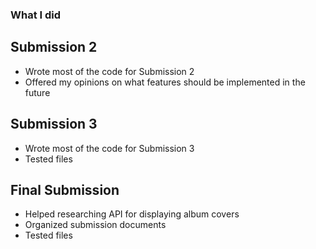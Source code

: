 ### What I did

## Submission 2

- Wrote most of the code for Submission 2
- Offered my opinions on what features should be implemented in the future

## Submission 3

- Wrote most of the code for Submission 3
- Tested files

## Final Submission
- Helped researching API for displaying album covers 
- Organized submission documents
- Tested files
